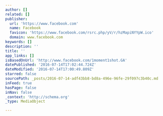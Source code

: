 ```yaml
---
author: []
related: []
publisher:
  url: 'https://www.facebook.com'
  name: Facebook
  favicon: 'https://www.facebook.com/rsrc.php/yV/r/hzMapiNYYpW.ico'
  domain: www.facebook.com
keywords: []
description: ''
title: ''
app_links: []
isBasedOnUrl: 'http://www.facebook.com/1moment1shot.GA'
datePublished: '2016-07-14T17:02:44.724Z'
dateModified: '2016-07-14T17:00:49.809Z'
starred: false
sourcePath: _posts/2016-07-14-adf43bb8-bd8a-496e-96fe-29f097c3b40c.md
inFeed: true
hasPage: false
inNav: false
_context: 'http://schema.org'
_type: MediaObject

---
```

